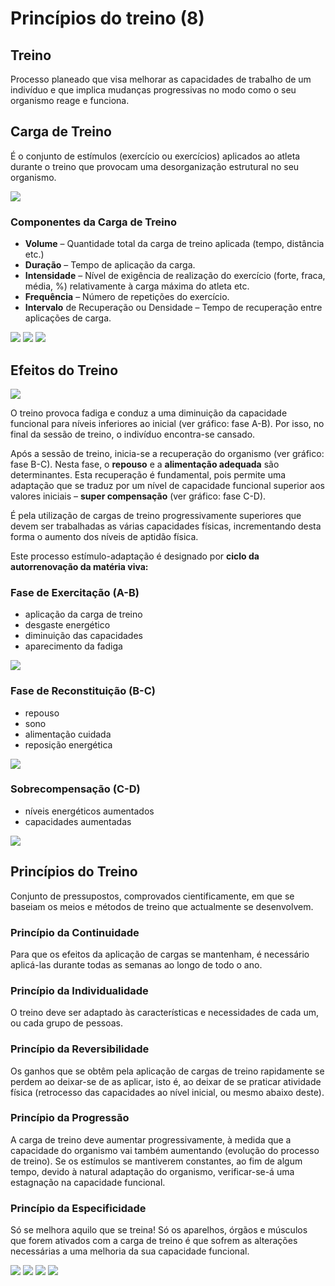 # Princípios do treino (8)

## Treino

Processo planeado que visa melhorar as capacidades de trabalho de um indivíduo e que implica mudanças progressivas no modo como o seu organismo reage e funciona.

## Carga de Treino

É o conjunto de estímulos (exercício ou exercícios) aplicados ao atleta durante o treino que provocam uma desorganização estrutural no seu organismo.

![](img/Princípios%20do%20treino%20%288%29/Carga%20de%20Treino.png)

### Componentes da Carga de Treino

* **Volume** – Quantidade total da carga de treino aplicada (tempo, distância etc.)
* **Duração** – Tempo de aplicação da carga.
* **Intensidade** – Nível de exigência de realização do exercício (forte, fraca, média, %) relativamente à carga máxima do atleta etc.
* **Frequência** – Número de repetições do exercício.
* **Intervalo** de Recuperação ou Densidade – Tempo de recuperação entre aplicações de carga.

![](img/Princípios%20do%20treino%20%288%29/Componentes%20da%20Carga%20de%20Treino%20(1).jpg)
![](img/Princípios%20do%20treino%20%288%29/Componentes%20da%20Carga%20de%20Treino%20(2).jpg)
![](img/Princípios%20do%20treino%20%288%29/Componentes%20da%20Carga%20de%20Treino%20(3).jpg)

## Efeitos do Treino

![](img/Princípios%20do%20treino%20%288%29/Efeitos%20do%20Treino%20(1).png)

O treino provoca fadiga e conduz a uma diminuição da capacidade funcional para níveis inferiores ao inicial (ver gráfico: fase A-B). Por isso, no final da sessão de treino, o indivíduo encontra-se cansado.

Após a sessão de treino, inicia-se a recuperação do organismo (ver gráfico: fase B-C). Nesta fase, o **repouso** e a **alimentação adequada** são determinantes. Esta recuperação é fundamental, pois permite uma adaptação que se traduz por um nível de capacidade funcional superior aos valores iniciais – **super compensação** (ver gráfico: fase C-D).

É pela utilização de cargas de treino progressivamente superiores que devem ser trabalhadas as várias capacidades físicas, incrementando desta forma o aumento dos níveis de aptidão física.

Este processo estímulo-adaptação é designado por **ciclo da autorrenovação da matéria viva:**

### Fase de Exercitação (A-B)

- aplicação da carga de treino
- desgaste energético
- diminuição das capacidades
- aparecimento da fadiga

![](img/Princípios%20do%20treino%20%288%29/Efeitos%20do%20Treino%20(2.1).jpg)

### Fase de Reconstituição (B-C)

- repouso
- sono
- alimentação cuidada
- reposição energética

![](img/Princípios%20do%20treino%20%288%29/Efeitos%20do%20Treino%20(2.2).jpg)

### Sobrecompensação (C-D)

- níveis energéticos aumentados
- capacidades aumentadas

![](img/Princípios%20do%20treino%20%288%29/Efeitos%20do%20Treino%20(2.3).jpg)

## Princípios do Treino

Conjunto de pressupostos, comprovados cientificamente, em que se baseiam os meios e métodos de treino que actualmente se desenvolvem.

### Princípio da Continuidade

Para que os efeitos da aplicação de cargas se mantenham, é necessário aplicá-las durante todas as semanas ao longo de todo o ano.

### Princípio da Individualidade

O treino deve ser adaptado às características e necessidades de cada um, ou cada grupo de pessoas.

### Princípio da Reversibilidade

Os ganhos que se obtêm pela aplicação de cargas de treino rapidamente se perdem ao deixar-se de as aplicar, isto é, ao deixar de se praticar atividade física (retrocesso das capacidades ao nível inicial, ou mesmo abaixo deste).

### Princípio da Progressão

A carga de treino deve aumentar progressivamente, à medida que a capacidade do organismo vai também aumentando (evolução do processo de treino). Se os estímulos se mantiverem constantes, ao fim de algum tempo, devido à natural adaptação do organismo, verificar-se-á uma estagnação na capacidade funcional.

### Princípio da Especificidade

Só se melhora aquilo que se treina! Só os aparelhos, órgãos e músculos que forem ativados com a carga de treino é que sofrem as alterações necessárias a uma melhoria da sua capacidade funcional.

![](img/Princípios%20do%20treino%20%288%29/Princípios%20do%20Treino%20(1).jpg)
![](img/Princípios%20do%20treino%20%288%29/Princípios%20do%20Treino%20(2).jpg)
![](img/Princípios%20do%20treino%20%288%29/Princípios%20do%20Treino%20(3).jpg)
![](img/Princípios%20do%20treino%20%288%29/Princípios%20do%20Treino%20(4).jpg)